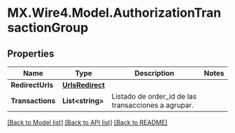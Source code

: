 # MX.Wire4.Model.AuthorizationTransactionGroup
## Properties

Name | Type | Description | Notes
------------ | ------------- | ------------- | -------------
**RedirectUrls** | [**UrlsRedirect**](UrlsRedirect.md) |  | 
**Transactions** | **List&lt;string&gt;** | Listado de order_id de las transacciones a agrupar. | 

[[Back to Model list]](../README.md#documentation-for-models) [[Back to API list]](../README.md#documentation-for-api-endpoints) [[Back to README]](../README.md)

